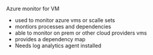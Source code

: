 Azure monitor for VM
- used to monitor azure vms or scalle sets
- montiors processes and dependencies
- able to monitor on prem or other cloud providers vms
- provides a dependency map
- Needs log analytics agent installed